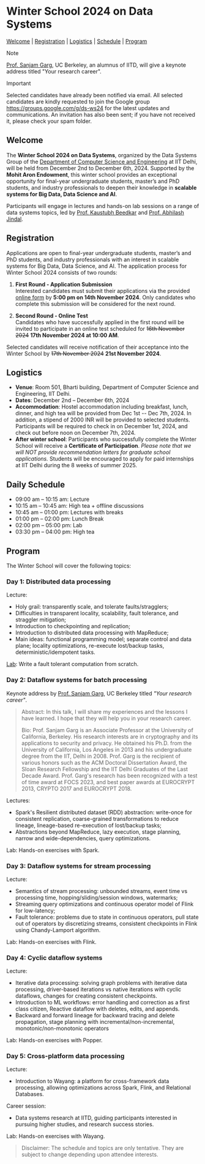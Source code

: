 # Winter School 2024 on Data Systems

[Welcome](#about) | [Registration](#registration)  | [Logistics](#logistics) | [Schedule](#schedule) | [Program](#program)

> [!NOTE]
> [Prof. Sanjam Garg](https://people.eecs.berkeley.edu/~sanjamg/), UC Berkeley,
an alumnus of IITD, will give a keynote address titled "Your research career".

> [!IMPORTANT]  
> Selected candidates have already been notified via email. All selected
candidates are kindly requested to join the Google group
https://groups.google.com/g/ds-ws24 for the latest updates and communications.
An invitation has also been sent; if you have not received it, please check your
spam folder. 

## Welcome<a name="about"></a>
The **Winter School 2024 on Data Systems**, organized by the Data Systems Group
of the [Department of Computer Science and
Engineering](https://www.cse.iitd.ac.in/) at IIT Delhi, will be held from
December 2nd to December 6th, 2024. Supported by the **Mohit Aron Endowment**,
this winter school provides an exceptional opportunity for final-year
undergraduate students, master’s and PhD students, and industry professionals to
deepen their knowledge in **scalable systems for Big Data, Data Science and
AI**. 

Participants will engage in lectures and hands-on lab sessions on a range of
data systems topics, led by [Prof. Kaustubh
Beedkar](https://web.iitd.ac.in/~kbeedkar) and [Prof. Abhilash
Jindal](https://abhilash-jindal.com/). 

## Registration <a name="registration"></a>
Applications are open to final-year undergraduate students, master’s and PhD
students, and industry professionals with an interest in scalable systems for
Big Data, Data Science, and AI. The application process for Winter School 2024
consists of two rounds:

1. **First Round - Application Submission**  
   Interested candidates must submit their applications via the provided [online
   form](https://forms.gle/yFiBrePKKWymrybg7) by **5:00 pm on 14th November
   2024**. Only candidates who complete this submission will be considered for
   the next round.
   
2. **Second Round - Online Test**  
   Candidates who have successfully applied in the first round will be invited
   to participate in an online test scheduled for ~~16th November 2024~~ **17th
   November 2024 at 10:00 AM**.
   
Selected candidates will receive notification of their acceptance into the
Winter School by ~~17th November 2024~~ **21st November 2024**.

## Logistics<a name="logistics"></a>
- **Venue**: Room 501, Bharti building, Department of Computer Science and Engineering, IIT Delhi.
- **Dates**: December 2nd – December 6th, 2024
- **Accommodation**: Hostel accommodation including breakfast, lunch, dinner,
and high tea will be provided from Dec 1st -- Dec 7th, 2024. In addition, a
stipend of 2000 INR will be provided to selected students. Participants will be
required to check in on December 1st, 2024, and check out before noon on
December 7th, 2024.
- **After winter school**: Participants who successfully complete the Winter
School will receive a **Certificate of Participation**. *Please note that we
will NOT provide recommendation letters for graduate school applications.*
Students will be encouraged to apply for paid internships at IIT Delhi during
the 8 weeks of summer 2025.

## Daily Schedule <a name="schedule"></a>
* 09:00 am – 10:15 am: Lecture
* 10:15 am – 10:45 am: High tea + offline discussions
* 10:45 am – 01:00 pm: Lectures with breaks
* 01:00 pm – 02:00 pm: Lunch Break
* 02:00 pm – 05:00 pm: Lab
* 03:30 pm – 04:00 pm: High tea


## Program <a name="program"></a>
The Winter School will cover the following topics:

### Day 1: Distributed data processing
Lecture:
* Holy grail: transparently scale, and tolerate faults/stragglers;
* Difficulties in transparent locality, scalability, fault tolerance, and
straggler mitigation;
* Introduction to checkpointing and replication;
* Introduction to distributed data processing with MapReduce;
* Main ideas: functional programming model; separate control and data plane;
locality optimizations, re-execute lost/backup tasks, deterministic/idempotent
tasks.

[Lab](./lab1/index.md): Write a fault tolerant computation from scratch.

### Day 2: Dataflow systems for batch processing
Keynote address by [Prof. Sanjam Garg](https://people.eecs.berkeley.edu/~sanjamg/), UC Berkeley titled *"Your research career"*.
  > Abstract: In this talk, I will share my experiences and the lessons I have
  learned. I hope that they will help you in your research career.
  >
  > Bio: Prof. Sanjam Garg is an Associate Professor at the University of California,
  Berkeley. His research interests are in cryptography and its applications to
  security and privacy. He obtained his Ph.D. from the University of California,
  Los Angeles in 2013 and his undergraduate degree from the IIT, Delhi in 2008.
  Prof. Garg is the recipient of various honors such as the ACM Doctoral
  Dissertation Award, the Sloan Research Fellowship and the IIT Delhi Graduates
  of the Last Decade Award. Prof. Garg's research has been recognized with a
  test of time award at FOCS 2023, and best paper awards at EUROCRYPT 2013,
  CRYPTO 2017 and EUROCRYPT 2018. 

Lectures:
  * Spark's Resilient distributed dataset (RDD) abstraction: write-once for
  consistent replication, coarse-grained transformations to reduce lineage,
  lineage-based re-execution of lost/backup tasks;
  * Abstractions beyond MapReduce, lazy execution, stage planning, narrow
  and wide-dependencies, query optimizations.

Lab: Hands-on exercises with Spark.

### Day 3: Dataflow systems for stream processing
Lecture:
* Semantics of stream processing: unbounded streams, event time vs processing
time, hopping/sliding/session windows, watermarks;
* Streaming query optimizations and continuous operator model of Flink for
low-latency;
* Fault tolerance: problems due to state in continuous operators, pull state
out of operators by discretizing streams, consistent checkpoints in Flink using
Chandy-Lamport algorithm.

Lab: Hands-on exercises with Flink.

### Day 4: Cyclic dataflow systems
Lecture:
* Iterative data processing: solving graph problems with iterative data
processing, driver-based iterations vs native iterations with cyclic dataflows,
changes for creating consistent checkpoints.
* Introduction to ML workflows: error handling and correction as a first class
citizen, Reactive dataflow with deletes, edits, and appends.
* Backward and forward lineage for backward tracing and delete propagation, 
stage planning with incremental/non-incremental, monotonic/non-monotonic
operators

Lab: Hands-on exercises with Popper.

### Day 5: Cross-platform data processing
Lecture:
* Introduction to Wayang: a platform for cross-framework data processing,
allowing optimizations across Spark, Flink, and Relational Databases.

Career session:
* Data systems research at IITD, guiding participants interested
in pursuing higher studies, and research success stories.

Lab: Hands-on exercises with Wayang.

> Disclaimer: The schedule and topics are only tentative. They are subject to
change depending upon attendee interests.